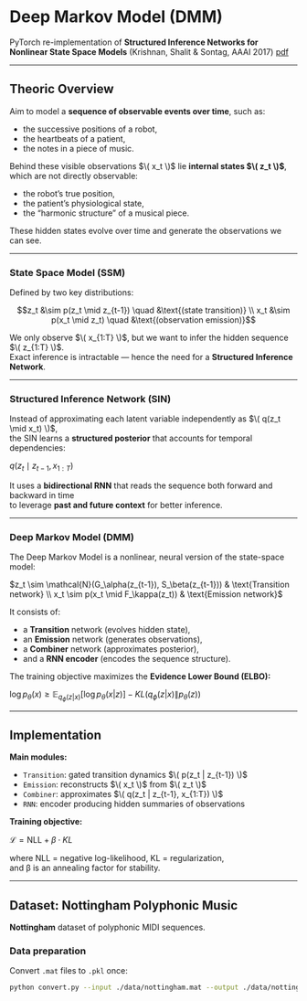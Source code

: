 # Deep Markov Model (DMM)

PyTorch re-implementation of **Structured Inference Networks for Nonlinear State Space Models** (Krishnan, Shalit & Sontag, AAAI 2017) [pdf](https://arxiv.org/pdf/1609.09869)

---

## Theoric Overview

Aim to model a **sequence of observable events over time**, such as:
- the successive positions of a robot,  
- the heartbeats of a patient,  
- the notes in a piece of music.

Behind these visible observations $\( x_t \)$ lie **internal states $\( z_t \)$**, which are not directly observable:
- the robot’s true position,  
- the patient’s physiological state,  
- the “harmonic structure” of a musical piece.

These hidden states evolve over time and generate the observations we can see.

---

### State Space Model (SSM)

Defined by two key distributions:


```math 
z_t &\sim p(z_t \mid z_{t-1}) \quad &\text{(state transition)} \\
x_t &\sim p(x_t \mid z_t) \quad &\text{(observation emission)}
```

We only observe $\( x_{1:T} \)$, but we want to infer the hidden sequence $\( z_{1:T} \)$.  
Exact inference is intractable — hence the need for a **Structured Inference Network**.

---

### Structured Inference Network (SIN)

Instead of approximating each latent variable independently as $\( q(z_t \mid x_t) \)$,  
the SIN learns a **structured posterior** that accounts for temporal dependencies:


$q(z_t \mid z_{t-1}, x_{1:T})$


It uses a **bidirectional RNN** that reads the sequence both forward and backward in time  
to leverage **past and future context** for better inference.

---

### Deep Markov Model (DMM)

The Deep Markov Model is a nonlinear, neural version of the state-space model:


$z_t \sim \mathcal{N}(G_\alpha(z_{t-1}), S_\beta(z_{t-1})) & \text{Transition network} \\ x_t \sim p(x_t \mid F_\kappa(z_t)) & \text{Emission network}$


It consists of:
- a **Transition** network (evolves hidden state),
- an **Emission** network (generates observations),
- a **Combiner** network (approximates posterior),
- and a **RNN encoder** (encodes the sequence structure).

The training objective maximizes the **Evidence Lower Bound (ELBO):**


$\log p_\theta(x) \geq \mathbb{E}_{q_\phi(z|x)}[\log p_\theta(x|z)] - KL(q_\phi(z|x) \| p_\theta(z))$

---

## Implementation 

**Main modules:**
- `Transition`: gated transition dynamics $\( p(z_t | z_{t-1}) \)$  
- `Emission`: reconstructs $\( x_t \)$ from $\( z_t \)$  
- `Combiner`: approximates $\( q(z_t | z_{t-1}, x_{1:T}) \)$  
- `RNN`: encoder producing hidden summaries of observations  

**Training objective:**  

$\mathcal{L} = \text{NLL} + \beta \cdot KL$

where NLL = negative log-likelihood, KL = regularization,  
and β is an annealing factor for stability.

---

## Dataset: Nottingham Polyphonic Music

**Nottingham** dataset of polyphonic MIDI sequences.

### Data preparation
Convert `.mat` files to `.pkl` once:
```bash
python convert.py --input ./data/nottingham.mat --output ./data/nottingham.pkl

